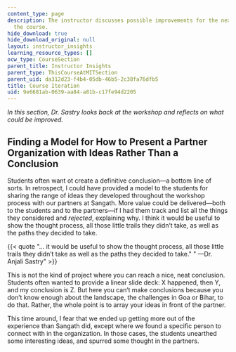 ```yaml
---
content_type: page
description: The instructor discusses possible improvements for the next version of
  the course.
hide_download: true
hide_download_original: null
layout: instructor_insights
learning_resource_types: []
ocw_type: CourseSection
parent_title: Instructor Insights
parent_type: ThisCourseAtMITSection
parent_uid: da312d23-f4b4-05db-46b5-2c38fa76dfb5
title: Course Iteration
uid: 9e6681ab-0639-aa84-a81b-c17fe94d2205
---
```


_In this section, Dr. Sastry looks back at the workshop and reflects on what could be improved._

Finding a Model for How to Present a Partner Organization with Ideas Rather Than a Conclusion
---------------------------------------------------------------------------------------------

Students often want ot create a definitive conclusion—a bottom line of sorts. In retrospect, I could have provided a model to the students for sharing the range of ideas they developed throughout the workshop process with our partners at Sangath. More value could be delivered—both to the students and to the partners—if I had them track and list all the things they considered and _rejected_, explaining why. I think it would be useful to show the thought process, all those little trails they didn’t take, as well as the paths they decided to take.

{{< quote "… it would be useful to show the thought process, all those little trails they didn’t take as well as the paths they decided to take." " —Dr. Anjali Sastry" >}}

This is not the kind of project where you can reach a nice, neat conclusion. Students often wanted to provide a linear slide deck: X happened, then Y, and my conclusion is Z. But here you can’t make conclusions because you don’t know enough about the landscape, the challenges in Goa or Bihar, to do that. Rather, the whole point is to array your ideas in front of the partner.

This time around, I fear that we ended up getting more out of the experience than Sangath did, except where we found a specific person to connect with in the organization. In those cases, the students unearthed some interesting ideas, and spurred some thought in the partners.